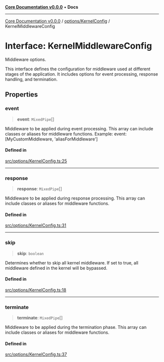 [**Core Documentation v0.0.0**](../../../README.md) • **Docs**

***

[Core Documentation v0.0.0](../../../modules.md) / [options/KernelConfig](../README.md) / KernelMiddlewareConfig

# Interface: KernelMiddlewareConfig

Middleware options.

This interface defines the configuration for middleware used at different stages of the application.
It includes options for event processing, response handling, and termination.

## Properties

### event

> **event**: `MixedPipe`[]

Middleware to be applied during event processing.
This array can include classes or aliases for middleware functions.
Example: event: [MyCustomMiddleware, 'aliasForMiddleware']

#### Defined in

[src/options/KernelConfig.ts:25](https://github.com/stonemjs/core/blob/65be5a9387baf469de681455799e33a2688aa3c9/src/options/KernelConfig.ts#L25)

***

### response

> **response**: `MixedPipe`[]

Middleware to be applied during response processing.
This array can include classes or aliases for middleware functions.

#### Defined in

[src/options/KernelConfig.ts:31](https://github.com/stonemjs/core/blob/65be5a9387baf469de681455799e33a2688aa3c9/src/options/KernelConfig.ts#L31)

***

### skip

> **skip**: `boolean`

Determines whether to skip all kernel middleware.
If set to true, all middleware defined in the kernel will be bypassed.

#### Defined in

[src/options/KernelConfig.ts:18](https://github.com/stonemjs/core/blob/65be5a9387baf469de681455799e33a2688aa3c9/src/options/KernelConfig.ts#L18)

***

### terminate

> **terminate**: `MixedPipe`[]

Middleware to be applied during the termination phase.
This array can include classes or aliases for middleware functions.

#### Defined in

[src/options/KernelConfig.ts:37](https://github.com/stonemjs/core/blob/65be5a9387baf469de681455799e33a2688aa3c9/src/options/KernelConfig.ts#L37)
